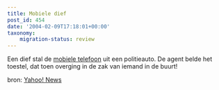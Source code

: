 ```yaml
---
title: Mobiele dief
post_id: 454
date: '2004-02-09T17:18:01+00:00'
taxonomy:
    migration-status: review
---
```

Een dief stal de [mobiele telefoon](http://story.news.yahoo.com/news?tmpl=story2&u=/nm/20040209/od_nm/odd_dutch_phone_dc) uit een politieauto. De agent belde het toestel, dat toen overging in de zak van iemand in de buurt!

bron: [Yahoo! News](http://news.yahoo.com/)